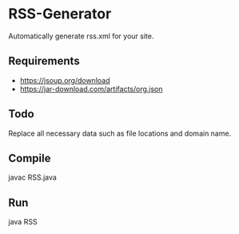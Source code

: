 # RSS-Generator

Automatically generate rss.xml for your site.

## Requirements
- https://jsoup.org/download
- https://jar-download.com/artifacts/org.json

## Todo
Replace all necessary data such as file locations and domain name.

## Compile
javac RSS.java

## Run
java RSS
